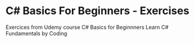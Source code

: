 # C# Basics For Beginners - Exercises

Exercices from Udemy course C# Basics for Beginnners Learn C# Fundamentals by Coding
